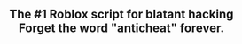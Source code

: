 <p align="center">
  <picture>
    <source media="(prefers-color-scheme: dark)" srcset="./README/jb-w.png">
    <source media="(prefers-color-scheme: light)" srcset="./README/jb-bk.png">
  </picture>
</p>
<h2 align="center">
  The #1 Roblox script for blatant hacking
  <br/>
  Forget the word "anticheat" forever.
</h2>
